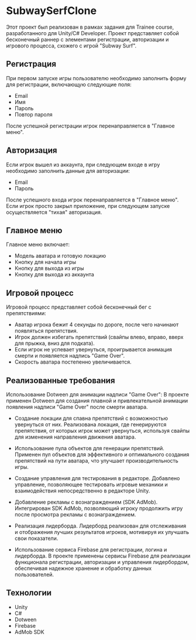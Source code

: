 # SubwaySerfClone
Этот проект был реализован в рамках задания для Trainee course, разработанного для Unity/C# Developer. Проект представляет собой бесконечный раннер с элементами регистрации, авторизации и игрового процесса, схожего с игрой "Subway Surf".

## Регистрация
При первом запуске игры пользователю необходимо заполнить форму для регистрации, включающую следующие поля:

- Email
- Имя
- Пароль
- Повтор пароля

После успешной регистрации игрок перенаправляется в "Главное меню".

## Авторизация
Если игрок вышел из аккаунта, при следующем входе в игру необходимо заполнить данные для авторизации:

- Email
- Пароль

После успешного входа игрок перенаправляется в "Главное меню". Если игрок просто закрыл приложение, при следующем запуске осуществляется "тихая" авторизация.

## Главное меню
Главное меню включает:

- Модель аватара и готовую локацию
- Кнопку для начала игры
- Кнопку для выхода из игры
- Кнопку для выхода из аккаунта

## Игровой процесс
Игровой процесс представляет собой бесконечный бег с препятствиями:

- Аватар игрока бежит 4 секунды по дороге, после чего начинают появляться препятствия.
- Игрок должен избегать препятствий (свайпы влево, вправо, вверх для прыжка, вниз для подката).
- Если игрок не успевает увернуться, проигрывается анимация смерти и появляется надпись "Game Over".
- Скорость аватара постепенно увеличивается.

## Реализованные требования
Использование Dotween для анимации надписи "Game Over":
В проекте применен Dotween для создания плавной и привлекательной анимации появления надписи "Game Over" после смерти аватара.

- Создание локации для спавна препятствий с возможностью увернуться от них.
Реализована локация, где генерируются препятствия, от которых игрок может увернуться, используя свайпы для изменения направления движения аватара.

- Использование пула объектов для генерации препятствий.
Применен пул объектов для эффективного и оптимального создания препятствий на пути аватара, что улучшает производительность игры.

- Создание управления для тестирования в редакторе.
Добавлено управление, позволяющее тестировать игровые механики и взаимодействия непосредственно в редакторе Unity.

- Добавление рекламы с вознаграждением (SDK AdMob).
Интегрирован SDK AdMob, позволяющий игроку продолжить игру после просмотра рекламы с вознаграждением.

- Реализация лидерборда.
Лидерборд реализован для отслеживания и отображения лучших результатов игроков, мотивируя их улучшать свои показатели.

- Использование сервиса Firebase для регистрации, логина и лидерборда.
В проекте применены сервисы Firebase для реализации функционала регистрации, авторизации и управления лидербордом, обеспечивая надежное хранение и обработку данных пользователей.

## Технологии
- Unity
- C#
- Dotween
- Firebase
- AdMob SDK
